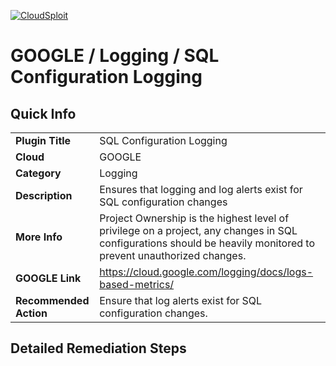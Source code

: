[![CloudSploit](https://cloudsploit.com/img/logo-new-big-text-100.png "CloudSploit")](https://cloudsploit.com)

# GOOGLE / Logging / SQL Configuration Logging

## Quick Info

| | |
|-|-|
| **Plugin Title** | SQL Configuration Logging |
| **Cloud** | GOOGLE |
| **Category** | Logging |
| **Description** | Ensures that logging and log alerts exist for SQL configuration changes |
| **More Info** | Project Ownership is the highest level of privilege on a project, any changes in SQL configurations should be heavily monitored to prevent unauthorized changes. |
| **GOOGLE Link** | https://cloud.google.com/logging/docs/logs-based-metrics/ |
| **Recommended Action** | Ensure that log alerts exist for SQL configuration changes. |

## Detailed Remediation Steps

